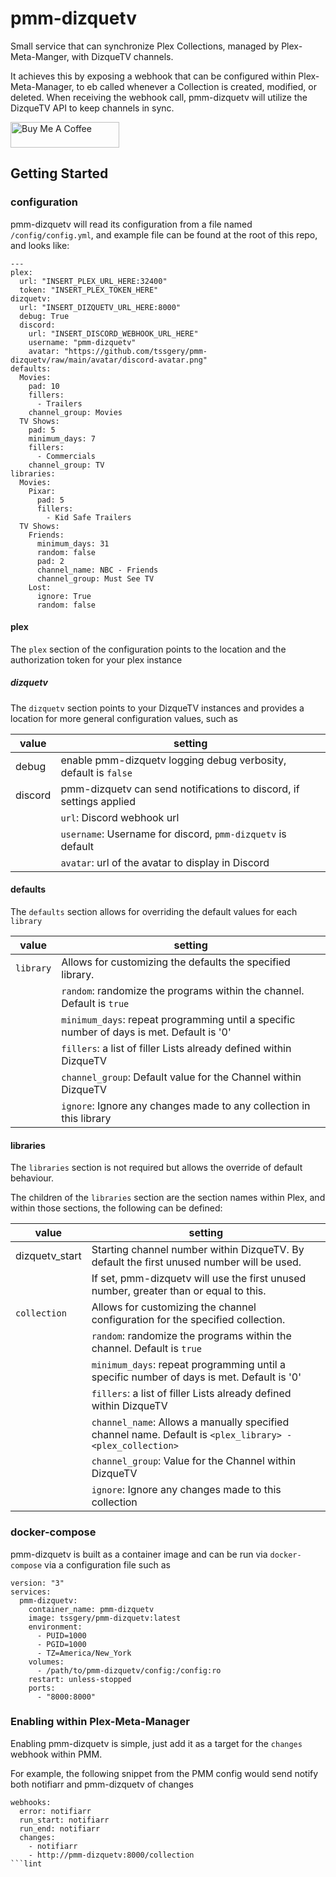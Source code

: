 # pmm-dizquetv

Small service that can synchronize Plex Collections, managed by Plex-Meta-Manger,
with DizqueTV channels.

It achieves this by exposing a webhook that can be configured within Plex-Meta-Manager,
to eb called whenever a Collection is created, modified, or deleted. When receiving the
webhook call, pmm-dizquetv will utilize the DizqueTV API to keep channels in sync.

<a href="https://www.buymeacoffee.com/tssgery" target="_blank"><img src="https://cdn.buymeacoffee.com/buttons/default-orange.png" alt="Buy Me A Coffee" height="41" width="174"></a>

## Getting Started

### configuration
pmm-dizquetv will read its configuration from a file named `/config/config.yml`, and example file can be found
at the root of this repo, and looks like:

```
---
plex:
  url: "INSERT_PLEX_URL_HERE:32400"
  token: "INSERT_PLEX_TOKEN_HERE"
dizquetv:
  url: "INSERT_DIZQUETV_URL_HERE:8000"
  debug: True
  discord:
    url: "INSERT_DISCORD_WEBHOOK_URL_HERE"
    username: "pmm-dizquetv"
    avatar: "https://github.com/tssgery/pmm-dizquetv/raw/main/avatar/discord-avatar.png"
defaults:
  Movies:
    pad: 10
    fillers:
      - Trailers
    channel_group: Movies
  TV Shows:
    pad: 5
    minimum_days: 7
    fillers:
      - Commercials
    channel_group: TV
libraries:
  Movies:
    Pixar:
      pad: 5
      fillers:
        - Kid Safe Trailers
  TV Shows:
    Friends:
      minimum_days: 31
      random: false
      pad: 2
      channel_name: NBC - Friends
      channel_group: Must See TV
    Lost: 
      ignore: True
      random: false
```

#### plex
The `plex` section of the configuration points to the location and the authorization token for your plex instance

##### dizquetv
The `dizquetv` section points to your DizqueTV instances and provides a location for more general configuration values,
such as

| value   | setting                                                             |
|---------|---------------------------------------------------------------------|
| debug   | enable pmm-dizquetv logging debug verbosity, default is `false`     |
| discord | pmm-dizquetv can send notifications to discord, if settings applied |
|         | `url`: Discord webhook url                                          |
|         | `username`: Username for discord, `pmm-dizquetv` is default         |
|         | `avatar`: url of the avatar to display in Discord                   |

#### defaults
The `defaults` section allows for overriding the default values for each `library`

| value     | setting                                                                                   |
|-----------|-------------------------------------------------------------------------------------------|
| `library` | Allows for customizing the defaults the specified library.                                |
|           | `random`: randomize the programs within the channel. Default is `true`                    |   
|           | `minimum_days`: repeat programming until a specific number of days is met. Default is '0' |
|           | `fillers`: a list of filler Lists already defined within DizqueTV                         |
|           | `channel_group`: Default value for the Channel within DizqueTV                            |
|           | `ignore`: Ignore any changes made to any collection in this library                       |


#### libraries
The `libraries` section is not required but allows the override of default behaviour. 

The children of the `libraries` section are the section names within Plex, and within those sections,
the following can be defined:

| value          | setting                                                                                                   |
|----------------|-----------------------------------------------------------------------------------------------------------|
| dizquetv_start | Starting channel number within DizqueTV. By default the first unused number will be used.                 |
|                | If set, pmm-dizquetv will use the first unused number, greater than or equal to this.                     |
| `collection`   | Allows for customizing the channel configuration for the specified collection.                            |
|                | `random`: randomize the programs within the channel. Default is `true`                                    |   
|                | `minimum_days`: repeat programming until a specific number of days is met. Default is '0'                 |
|                | `fillers`: a list of filler Lists already defined within DizqueTV                                         |
|                | `channel_name`: Allows a manually specified channel name. Default is `<plex_library> - <plex_collection>` |
|                | `channel_group`: Value for the Channel within DizqueTV                                                    |
|                | `ignore`: Ignore any changes made to this collection                                                      |


### docker-compose
pmm-dizquetv is built as a container image and can be run via `docker-compose` via a configuration file such as 

```
version: "3"
services:
  pmm-dizquetv:
    container_name: pmm-dizquetv
    image: tssgery/pmm-dizquetv:latest
    environment:
      - PUID=1000
      - PGID=1000
      - TZ=America/New_York
    volumes:
      - /path/to/pmm-dizquetv/config:/config:ro
    restart: unless-stopped
    ports:
      - "8000:8000"
```

### Enabling within Plex-Meta-Manager
Enabling pmm-dizquetv is simple, just add it as a target for the `changes` webhook within PMM.

For example, the following snippet from the PMM config would send notify both notifiarr and pmm-dizquetv of changes

```
webhooks:
  error: notifiarr
  run_start: notifiarr
  run_end: notifiarr
  changes:
    - notifiarr
    - http://pmm-dizquetv:8000/collection
```lint
